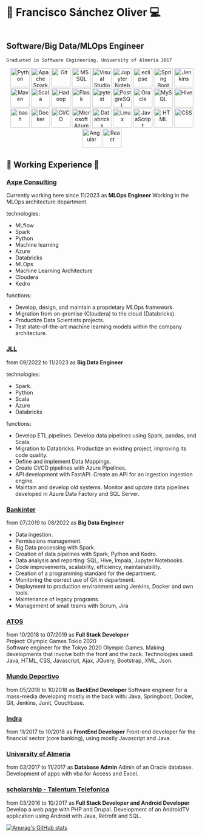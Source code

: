 # 🤖 Francisco Sánchez Oliver :computer:
<img src="https://images.squarespace-cdn.com/content/v1/5c299b57e2ccd1899549dc84/1599243357763-V6YTH42Z1WEAFIYBGDAQ/8mUuzCn.gif" alt="">

## Software/Big Data/MLOps Engineer
``Graduated in Software Engineering. University of Almería 2017``

<div align="center">
	<img width="50" src="https://user-images.githubusercontent.com/25181517/183423507-c056a6f9-1ba8-4312-a350-19bcbc5a8697.png" alt="Python" title="Python"/>
	<img width="50" src="https://user-images.githubusercontent.com/25181517/184357834-eba1eee1-6074-4b9c-8ed3-5373868096cc.png" alt="Apache Spark" title="Apache Spark"/>
	<img width="50" src="https://user-images.githubusercontent.com/25181517/192108372-f71d70ac-7ae6-4c0d-8395-51d8870c2ef0.png" alt="Git" title="Git"/>
	<img width="50" src="https://github.com/marwin1991/profile-technology-icons/assets/19180175/3b371807-db7c-45b4-8720-c0cfc901680a" alt="MSSQL" title="MSSQL"/>
	<img width="50" src="https://user-images.githubusercontent.com/25181517/192108891-d86b6220-e232-423a-bf5f-90903e6887c3.png" alt="Visual Studio Code" title="Visual Studio Code"/>
	<img width="50" src="https://user-images.githubusercontent.com/25181517/183914128-3fc88b4a-4ac1-40e6-9443-9a30182379b7.png" alt="Jupyter Notebook" title="Jupyter Notebook"/>
	<img width="50" src="https://user-images.githubusercontent.com/25181517/192108892-6e9b5cdf-4e35-4a70-ad9a-801a93a07c1c.png" alt="eclipse" title="eclipse"/>
	<img width="50" src="https://user-images.githubusercontent.com/25181517/183891303-41f257f8-6b3d-487c-aa56-c497b880d0fb.png" alt="Spring Boot" title="Spring Boot"/>
	<img width="50" src="https://user-images.githubusercontent.com/25181517/179090274-733373ef-3b59-4f28-9ecb-244bea700932.png" alt="Jenkins" title="Jenkins"/>
	<img width="50" src="https://user-images.githubusercontent.com/25181517/117207242-07d5a700-adf4-11eb-975e-be04e62b984b.png" alt="Maven" title="Maven"/>
	<img width="50" src="https://user-images.githubusercontent.com/25181517/185062806-7be3b0f6-3373-44a8-be19-21ddd2307a70.png" alt="Scala" title="Scala"/>
	<img width="50" src="https://github.com/marwin1991/profile-technology-icons/assets/136815194/c7f2fa08-bb92-4898-a73e-b206be6bd573" alt="Hadoop" title="Hadoop"/>
	<img width="50" src="https://user-images.githubusercontent.com/25181517/183423775-2276e25d-d43d-4e58-890b-edbc88e915f7.png" alt="Flask" title="Flask"/>
	<img width="50" src="https://user-images.githubusercontent.com/25181517/184117132-9e89a93b-65fb-47c3-91e7-7d0f99e7c066.png" alt="pytest" title="pytest"/>
	<img width="50" src="https://user-images.githubusercontent.com/25181517/117208740-bfb78400-adf5-11eb-97bb-09072b6bedfc.png" alt="PostgreSQL" title="PostgreSQL"/>
	<img width="50" src="https://user-images.githubusercontent.com/25181517/117208736-bdedc080-adf5-11eb-912f-61c7d43705f6.png" alt="Oracle" title="Oracle"/>
	<img width="50" src="https://user-images.githubusercontent.com/25181517/183896128-ec99105a-ec1a-4d85-b08b-1aa1620b2046.png" alt="MySQL" title="MySQL"/>
	<img width="50" src="https://github.com/marwin1991/profile-technology-icons/assets/136815194/ef235485-5e32-4d25-8c49-5dbe77e50f3e" alt="Hive" title="Hive"/>
	<img width="50" src="https://user-images.githubusercontent.com/25181517/192158606-7c2ef6bd-6e04-47cf-b5bc-da2797cb5bda.png" alt="bash" title="bash"/>
	<img width="50" src="https://user-images.githubusercontent.com/25181517/117207330-263ba280-adf4-11eb-9b97-0ac5b40bc3be.png" alt="Docker" title="Docker"/>
	<img width="50" src="https://user-images.githubusercontent.com/25181517/183868728-b2e11072-00a5-47e2-8a4e-4ebbb2b8c554.png" alt="CI/CD" title="CI/CD"/>
	<img width="50" src="https://user-images.githubusercontent.com/25181517/183911544-95ad6ba7-09bf-4040-ac44-0adafedb9616.png" alt="Microsoft Azure" title="Microsoft Azure"/>
	<img width="50" src="https://user-images.githubusercontent.com/25181517/197845567-86a09ca9-d96f-42c4-9ab1-8bce95ab000d.png" alt="Databricks" title="Databricks"/>
	<img width="50" src="https://github.com/marwin1991/profile-technology-icons/assets/76662862/2481dc48-be6b-4ebb-9e8c-3b957efe69fa" alt="Linux" title="Linux"/>
	<img width="50" src="https://user-images.githubusercontent.com/25181517/117447155-6a868a00-af3d-11eb-9cfe-245df15c9f3f.png" alt="JavaScript" title="JavaScript"/></code>
	<img width="50" src="https://user-images.githubusercontent.com/25181517/192158954-f88b5814-d510-4564-b285-dff7d6400dad.png" alt="HTML" title="HTML"/>
	<img width="50" src="https://user-images.githubusercontent.com/25181517/183898674-75a4a1b1-f960-4ea9-abcb-637170a00a75.png" alt="CSS" title="CSS"/>
	<img width="50" src="https://user-images.githubusercontent.com/25181517/183890595-779a7e64-3f43-4634-bad2-eceef4e80268.png" alt="Angular" title="Angular"/>
	<img width="50" src="https://user-images.githubusercontent.com/25181517/183897015-94a058a6-b86e-4e42-a37f-bf92061753e5.png" alt="React" title="React"/>
</div>



##  :wrench: Working Experience :hammer:
### **[Axpe Consulting](https://www.axpe.com/)** 
Currently working here since 11/2023 as **MLOps Engineer**
Working in the MLOps architecture department. 

technologies:
- MLflow
- Spark
- Python
- Machine learning
- Azure
- Databricks
- MLOps
- Machine Learning Architecture
- Cloudera
- Kedro

functions:
- Develop, design, and maintain a proprietary MLOps framework.
- Migration from on-premise (Cloudera) to the cloud (Databricks).
- Productize Data Scientists projects.
- Test state-of-the-art machine learning models within the company architecture. 

### **[JLL](https://en.wikipedia.org/wiki/JLL_(company))** 
from 09/2022 to 11/2023 as **Big Data Engineer**

technologies:
- Spark.
- Python
- Scala
- Azure
- Databricks

functions:
- Develop ETL pipelines. Develop data pipelines using Spark, pandas, and Scala.
- Migration to Databricks. Productize an existing project, improving its code quality.
- Define and implement Data Mappings.
- Create CI/CD pipelines with Azure Pipelines.
- API development with FastAPI. Create an API for an ingestion ingestion engine.
- Maintain and develop old systems. Monitor and update data pipelines developed in Azure Data Factory and SQL Server.


### **[Bankinter](https://es.wikipedia.org/wiki/Bankinter)**
from 07/2019 to 08/2022 as **Big Data Engineer**
- Data ingestion.
- Permissions management.
- Big Data processing with Spark.
- Creation of data pipelines with Spark, Python and Kedro.
- Data analysis and reporting: SQL, Hive, Impala, Jupyter Notebooks.
- Code improvements, scalability, efficiency, maintainability.
- Creation of a programming standard for the department.
- Monitoring the correct use of Git in department.
- Deployment to production environment using Jenkins, Docker and own tools.
- Maintenance of legacy programs.
- Management of small teams with Scrum, Jira

### **[ATOS](https://en.wikipedia.org/wiki/Atos)**
from 10/2018 to 07/2019 as **Full Stack Developer** \
Project: Olympic Games Tokio 2020\
Software engineer for the Tokyo 2020 Olympic Games. Making developments that involve both the front and the back.
Technologies used: Java, HTML, CSS, Javascript, Ajax, JQuery, Bootstrap, XML, Json.


### **[Mundo Deportivo](https://en.wikipedia.org/wiki/Mundo_Deportivo)**
from 05/2018 to 10/2018 as **BackEnd Developer**
Software engineer for a mass-media developing mostly in the back with: Java, Springboot, Docker, Git, Jenkins, Junit, Couchbase.

### **[Indra](https://en.wikipedia.org/wiki/Indra_Sistemas)**
from 11/2017 to 10/2018 as **FrontEnd Developer**
Front-end developer for the financial sector (core banking), using mostly Javascript and Java.

### **[University of Almeria](https://en.wikipedia.org/wiki/University_of_Almer%C3%ADa)**
from 03/2017 to 11/2017 as **Database Admin**
Admin of an Oracle database.
Development of apps with vba for Access and Excel.

### [scholarship - Talentum Telefonica]()
from 03/2016 to 10/2017 as **Full Stack Developer and Android Developer**
Develop a web page with PHP and Drupal.
Development of an AndroidTV application using Android with Java, Retrofit and SQL.

[![Anurag's GitHub stats](https://github-readme-stats.vercel.app/api?username=franciscosanchezoliver)]([https://github.com/franciscosanchezoliver/github-readme-stats](https://github.com/franciscosanchezoliver))
